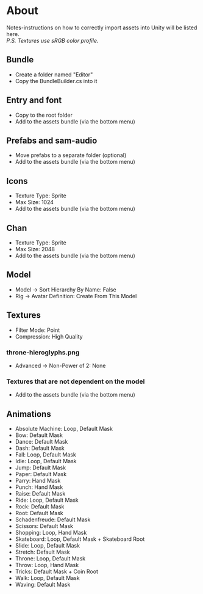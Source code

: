 # About
Notes-instructions on how to correctly import assets into Unity will be listed here.   
*P.S. Textures use sRGB color profile.*

## Bundle

* Create a folder named "Editor"
* Copy the BundleBuilder.cs into it

## Entry and font

* Copy to the root folder
* Add to the assets bundle (via the bottom menu)

## Prefabs and sam-audio

* Move prefabs to a separate folder (optional)
* Add to the assets bundle (via the bottom menu)

## Icons

* Texture Type: Sprite
* Max Size: 1024
* Add to the assets bundle (via the bottom menu)

## Chan

* Texture Type: Sprite
* Max Size: 2048
* Add to the assets bundle (via the bottom menu)

## Model

* Model -> Sort Hierarchy By Name: False
* Rig -> Avatar Definition: Create From This Model

## Textures

* Filter Mode: Point
* Compression: High Quality

### throne-hieroglyphs.png
* Advanced -> Non-Power of 2: None

### Textures that are not dependent on the model
* Add to the assets bundle (via the bottom menu)

## Animations

* Absolute Machine: Loop, Default Mask
* Bow: Default Mask
* Dance: Default Mask
* Dash: Default Mask
* Fall: Loop, Default Mask
* Idle: Loop, Default Mask
* Jump: Default Mask
* Paper: Default Mask
* Parry: Hand Mask
* Punch: Hand Mask
* Raise: Default Mask
* Ride: Loop, Default Mask
* Rock: Default Mask
* Root: Default Mask
* Schadenfreude: Default Mask
* Scissors: Default Mask
* Shopping: Loop, Hand Mask
* Skateboard: Loop, Default Mask + Skateboard Root
* Slide: Loop, Default Mask
* Stretch: Default Mask
* Throne: Loop, Default Mask
* Throw: Loop, Hand Mask
* Tricks: Default Mask + Coin Root
* Walk: Loop, Default Mask
* Waving: Default Mask